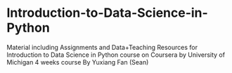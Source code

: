 # Introduction-to-Data-Science-in-Python
Material including Assignments and Data+Teaching Resources for Introduction to Data Science in Python course on Coursera by University of Michigan
4 weeks course
By Yuxiang Fan (Sean)
